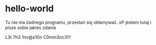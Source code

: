 # hello-world
Tu nie ma żadnego programu, przestań się okłamywać. xP
jestem tutaj i pisze sobie jakies zdania 

L3t 7h3 1nv@s10n C0mm3nc3!!!
